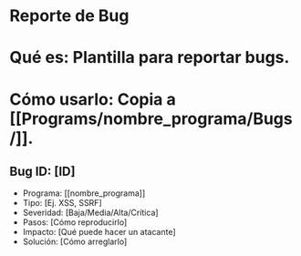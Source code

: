 # Reporte de Bug
# Qué es: Plantilla para reportar bugs.
# Cómo usarlo: Copia a [[Programs/nombre_programa/Bugs/]].

## Bug ID: [ID]
- Programa: [[nombre_programa]]
- Tipo: [Ej. XSS, SSRF]
- Severidad: [Baja/Media/Alta/Crítica]
- Pasos: [Cómo reproducirlo]
- Impacto: [Qué puede hacer un atacante]
- Solución: [Cómo arreglarlo]

